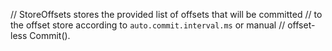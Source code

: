 // StoreOffsets stores the provided list of offsets that will be committed
// to the offset store according to `auto.commit.interval.ms` or manual
// offset-less Commit().


